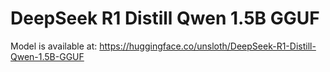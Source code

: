 # DeepSeek R1 Distill Qwen 1.5B GGUF

Model is available at:
https://huggingface.co/unsloth/DeepSeek-R1-Distill-Qwen-1.5B-GGUF
